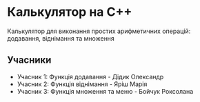 # Калькулятор на C++

Калькулятор для виконання простих арифметичних операцій: додавання, віднімання та множення

## Учасники

- Учасник 1: Функція додавання - Дідик Олександр
- Учасник 2: Функція віднімання - Яріш Марія
- Учасник 3: Функція множення та меню - Бойчук Роксолана
